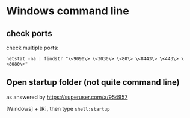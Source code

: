 # Windows command line

## check ports


check multiple ports:

```batch
netstat -na | findstr "\<9090\> \<3030\> \<80\> \<8443\> \<443\> \<8080\>"
```

## Open startup folder (not quite command line)

as answered by <https://superuser.com/a/954957>

[Windows] + [R], then type `shell:startup`
